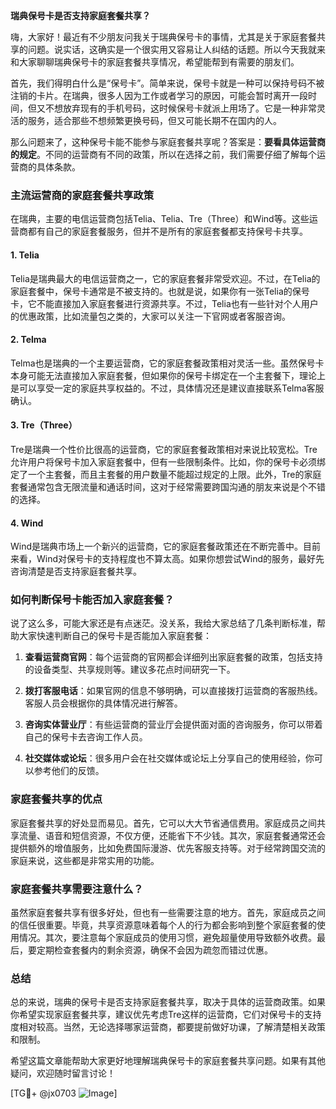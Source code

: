 **瑞典保号卡是否支持家庭套餐共享？**

嗨，大家好！最近有不少朋友问我关于瑞典保号卡的事情，尤其是关于家庭套餐共享的问题。说实话，这确实是一个很实用又容易让人纠结的话题。所以今天我就来和大家聊聊瑞典保号卡的家庭套餐共享情况，希望能帮到有需要的朋友们。

首先，我们得明白什么是“保号卡”。简单来说，保号卡就是一种可以保持号码不被注销的卡片。在瑞典，很多人因为工作或者学习的原因，可能会暂时离开一段时间，但又不想放弃现有的手机号码，这时候保号卡就派上用场了。它是一种非常灵活的服务，适合那些不想频繁更换号码，但又可能长期不在国内的人。

那么问题来了，这种保号卡能不能参与家庭套餐共享呢？答案是：**要看具体运营商的规定**。不同的运营商有不同的政策，所以在选择之前，我们需要仔细了解每个运营商的具体条款。

### **主流运营商的家庭套餐共享政策**

在瑞典，主要的电信运营商包括Telia、Telia、Tre（Three）和Wind等。这些运营商都有自己的家庭套餐服务，但并不是所有的家庭套餐都支持保号卡共享。

#### 1. **Telia**
Telia是瑞典最大的电信运营商之一，它的家庭套餐非常受欢迎。不过，在Telia的家庭套餐中，保号卡通常是不被支持的。也就是说，如果你有一张Telia的保号卡，它不能直接加入家庭套餐进行资源共享。不过，Telia也有一些针对个人用户的优惠政策，比如流量包之类的，大家可以关注一下官网或者客服咨询。

#### 2. **Telma**
Telma也是瑞典的一个主要运营商，它的家庭套餐政策相对灵活一些。虽然保号卡本身可能无法直接加入家庭套餐，但如果你的保号卡绑定在一个主套餐下，理论上是可以享受一定的家庭共享权益的。不过，具体情况还是建议直接联系Telma客服确认。

#### 3. **Tre（Three）**
Tre是瑞典一个性价比很高的运营商，它的家庭套餐政策相对来说比较宽松。Tre允许用户将保号卡加入家庭套餐中，但有一些限制条件。比如，你的保号卡必须绑定了一个主套餐，而且主套餐的用户数量不能超过规定的上限。此外，Tre的家庭套餐通常包含无限流量和通话时间，这对于经常需要跨国沟通的朋友来说是个不错的选择。

#### 4. **Wind**
Wind是瑞典市场上一个新兴的运营商，它的家庭套餐政策还在不断完善中。目前来看，Wind对保号卡的支持程度也不算太高。如果你想尝试Wind的服务，最好先咨询清楚是否支持家庭套餐共享。

### **如何判断保号卡能否加入家庭套餐？**

说了这么多，可能大家还是有点迷茫。没关系，我给大家总结了几条判断标准，帮助大家快速判断自己的保号卡是否能加入家庭套餐：

1. **查看运营商官网**：每个运营商的官网都会详细列出家庭套餐的政策，包括支持的设备类型、共享规则等。建议多花点时间研究一下。
   
2. **拨打客服电话**：如果官网的信息不够明确，可以直接拨打运营商的客服热线。客服人员会根据你的具体情况进行解答。

3. **咨询实体营业厅**：有些运营商的营业厅会提供面对面的咨询服务，你可以带着自己的保号卡去咨询工作人员。

4. **社交媒体或论坛**：很多用户会在社交媒体或论坛上分享自己的使用经验，你可以参考他们的反馈。

### **家庭套餐共享的优点**

家庭套餐共享的好处显而易见。首先，它可以大大节省通信费用。家庭成员之间共享流量、语音和短信资源，不仅方便，还能省下不少钱。其次，家庭套餐通常还会提供额外的增值服务，比如免费国际漫游、优先客服支持等。对于经常跨国交流的家庭来说，这些都是非常实用的功能。

### **家庭套餐共享需要注意什么？**

虽然家庭套餐共享有很多好处，但也有一些需要注意的地方。首先，家庭成员之间的信任很重要。毕竟，共享资源意味着每个人的行为都会影响到整个家庭套餐的使用情况。其次，要注意每个家庭成员的使用习惯，避免超量使用导致额外收费。最后，要定期检查套餐内的剩余资源，确保不会因为疏忽而错过优惠。

### **总结**

总的来说，瑞典的保号卡是否支持家庭套餐共享，取决于具体的运营商政策。如果你希望实现家庭套餐共享，建议优先考虑Tre这样的运营商，它们对保号卡的支持度相对较高。当然，无论选择哪家运营商，都要提前做好功课，了解清楚相关政策和限制。

希望这篇文章能帮助大家更好地理解瑞典保号卡的家庭套餐共享问题。如果有其他疑问，欢迎随时留言讨论！

[TG💪+ @jx0703 ![Image](https://github.com/user-attachments/assets/dbca1d08-cadb-493c-b0ec-ad6f7a83f270)]